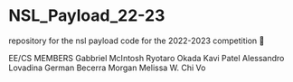 # NSL_Payload_22-23
repository for the nsl payload code for the 2022-2023 competition 🚀

EE/CS MEMBERS
Gabbriel McIntosh
Ryotaro Okada
Kavi Patel
Alessandro Lovadina
German Becerra
Morgan Melissa W.
Chi Vo 